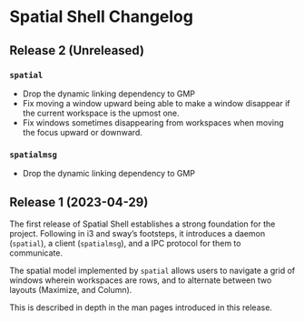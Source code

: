 # Spatial Shell Changelog

## Release 2 (Unreleased)

### `spatial`

- Drop the dynamic linking dependency to GMP
- Fix moving a window upward being able to make a window disappear if the
  current workspace is the upmost one.
- Fix windows sometimes disappearing from workspaces when moving the focus
  upward or downward.

### `spatialmsg`

- Drop the dynamic linking dependency to GMP

## Release 1 (2023-04-29)

The first release of Spatial Shell establishes a strong foundation for the
project. Following in i3 and sway’s footsteps, it introduces a daemon
(`spatial`), a client (`spatialmsg`), and a IPC protocol for them to
communicate.

The spatial model implemented by `spatial` allows users to navigate a grid of
windows wherein workspaces are rows, and to alternate between two layouts
(Maximize, and Column).

This is described in depth in the man pages introduced in this release.
